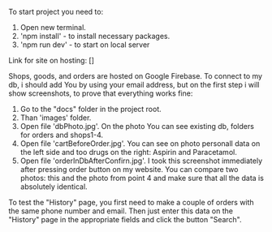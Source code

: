 To start project you need to:

1. Open new terminal.
2. 'npm install' - to install necessary packages.
3. 'npm run dev' - to start on local server


Link for site on hosting:
            []


Shops, goods, and orders are hosted on Google Firebase. To connect to my db, i should 
add You by using your email address, but on the first step i will show screenshots, 
to prove that everything works fine:

1. Go to the "docs" folder in the project root.
2. Than 'images' folder.
3. Open file 'dbPhoto.jpg'. On the photo You can see existing db, folders for orders and shops1-4.
4. Open file 'cartBeforeOrder.jpg'. You can see on photo personall data on the left side and too drugs on the right:
   Aspirin and Paracetamol.
5. Open file 'orderInDbAfterConfirn.jpg'. I took this screenshot immediately after pressing order button on my website. 
   You can compare two photos: this and the photo from point 4 and make sure that all the data is absolutely identical.


To test the "History" page, you first need to make a couple of orders with the same phone number and email.
Then just enter this data on the "History" page in the appropriate fields and click the button "Search".